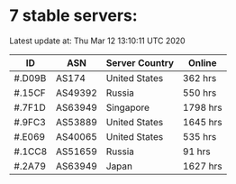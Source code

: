 # 7 stable servers:

Latest update at: Thu Mar 12 13:10:11 UTC 2020

| ID | ASN | Server Country | Online |
| -- | --- | -------------- | ------ |
| #.D09B | AS174 | United States | 362 hrs |
| #.15CF | AS49392 | Russia | 550 hrs |
| #.7F1D | AS63949 | Singapore | 1798 hrs |
| #.9FC3 | AS53889 | United States | 1645 hrs |
| #.E069 | AS40065 | United States | 535 hrs |
| #.1CC8 | AS51659 | Russia | 91 hrs |
| #.2A79 | AS63949 | Japan | 1627 hrs |

